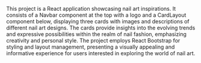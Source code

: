 <p>This project is a React application showcasing nail art inspirations. It consists of a Navbar component at the top with a logo and a CardLayout component below, displaying three cards with images and descriptions of different nail art designs. The cards provide insights into the evolving trends and expressive possibilities within the realm of nail fashion, emphasizing creativity and personal style. The project employs React Bootstrap for styling and layout management, presenting a visually appealing and informative experience for users interested in exploring the world of nail art.</p>